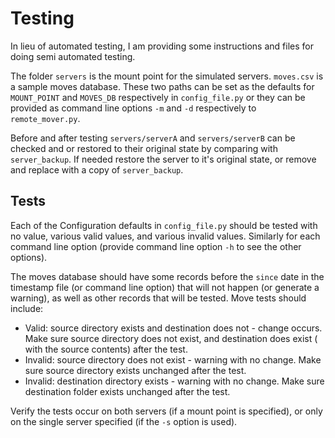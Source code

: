 # Testing

In lieu of automated testing, I am providing some instructions and files for
doing semi automated testing.

The folder `servers` is the mount point for the simulated servers.
`moves.csv` is a sample moves database.  These two paths can be set as the
defaults for `MOUNT_POINT` and  `MOVES_DB` respectively in `config_file.py`
or they can be provided as command line options `-m` and `-d` respectively to
`remote_mover.py`.

Before and after testing `servers/serverA` and `servers/serverB` can be
checked and or restored to their original state by comparing with
`server_backup`.  If needed restore the server to it's original state, or
remove and replace with a copy of `server_backup`.

## Tests

Each of the Configuration defaults in `config_file.py` should be tested with
no value, various valid values, and various invalid values. Similarly for each
command line option (provide command line option `-h` to see the other options).

The moves database should have some records before the `since` date in the
timestamp file (or command line option) that will not happen (or generate a
warning), as well as other records that will be tested.  Move tests should
include:

* Valid: source directory exists and destination does not - change occurs.
  Make sure source directory does not exist, and destination does exist (
  with the source contents) after the test.
* Invalid: source directory does not exist - warning with no change.
  Make sure source directory exists unchanged after the test.
* Invalid: destination directory exists - warning with no change.
  Make sure destination folder exists unchanged after the test.

Verify the tests occur on both servers (if a mount point is specified), or
only on the single server specified (if the `-s` option is used).
